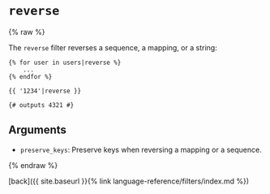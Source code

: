 `reverse`
=========

{% raw %}

The `reverse` filter reverses a sequence, a mapping, or a string:

````twig
{% for user in users|reverse %}
    ...
{% endfor %}

{{ '1234'|reverse }}

{# outputs 4321 #}
````

Arguments
---------

* `preserve_keys`: Preserve keys when reversing a mapping or a sequence.

{% endraw %}

[back]({{ site.baseurl }}{% link language-reference/filters/index.md %})